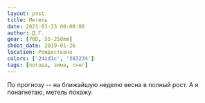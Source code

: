 ```yaml
---
layout: post
title: Метель
date: 2021-03-23 00:00:00
author: Д.Г.
gear: [70D, 55-250mm]
shoot_date: 2019-01-26
location: Рождествено
colors: ['241d1c', '383234']
tags: [погода, зима, снег]
---
```

По прогнозу -- на ближайшую неделю весна в полный рост. А я понагнетаю, метель покажу.
